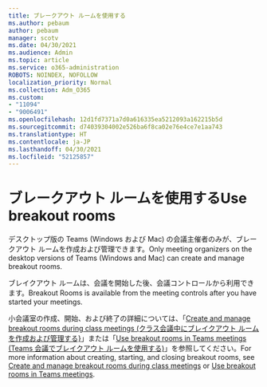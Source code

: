 ```yaml
---
title: ブレークアウト ルームを使用する
ms.author: pebaum
author: pebaum
manager: scotv
ms.date: 04/30/2021
ms.audience: Admin
ms.topic: article
ms.service: o365-administration
ROBOTS: NOINDEX, NOFOLLOW
localization_priority: Normal
ms.collection: Adm_O365
ms.custom:
- "11094"
- "9006491"
ms.openlocfilehash: 12d1fd7371a7d0a616335ea5212093a162215b5d
ms.sourcegitcommit: d74039304002e526ba6f8ca02e76e4ce7e1aa743
ms.translationtype: HT
ms.contentlocale: ja-JP
ms.lasthandoff: 04/30/2021
ms.locfileid: "52125857"
---
```

# <a name="use-breakout-rooms"></a><span data-ttu-id="7487f-102">ブレークアウト ルームを使用する</span><span class="sxs-lookup"><span data-stu-id="7487f-102">Use breakout rooms</span></span>

<span data-ttu-id="7487f-103">デスクトップ版の Teams (Windows および Mac) の会議主催者のみが、ブレークアウト ルームを作成および管理できます。</span><span class="sxs-lookup"><span data-stu-id="7487f-103">Only meeting organizers on the desktop versions of Teams (Windows and Mac) can create and manage breakout rooms.</span></span> 

<span data-ttu-id="7487f-104">ブレイクアウト ルームは、会議を開始した後、会議コントロールから利用できます。</span><span class="sxs-lookup"><span data-stu-id="7487f-104">Breakout Rooms is available from the meeting controls after you have started your meetings.</span></span>

<span data-ttu-id="7487f-105">小会議室の作成、開始、および終了の詳細については、「[Create and manage breakout rooms during class meetings (クラス会議中にブレイクアウト ルームを作成および管理する}]()」または「[Use breakout rooms in Teams meetings (Teams 会議でブレイクアウト ルームを使用する)](https://support.microsoft.com/office/use-breakout-rooms-in-teams-meetings-7de1f48a-da07-466c-a5ab-4ebace28e461)」を参照してください。</span><span class="sxs-lookup"><span data-stu-id="7487f-105">For more information about creating, starting, and closing breakout rooms, see [Create and manage breakout rooms during class meetings]() or [Use breakout rooms in Teams meetings](https://support.microsoft.com/office/use-breakout-rooms-in-teams-meetings-7de1f48a-da07-466c-a5ab-4ebace28e461).</span></span>